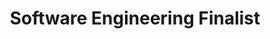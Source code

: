 ---
layout: post
title: Software Engineering Finalist
category: portfolio
description: Awarded finalist for the developement of a restaurant achievement system
image: /assets/images/symbol_circle.jpg
nav-menu: false
---